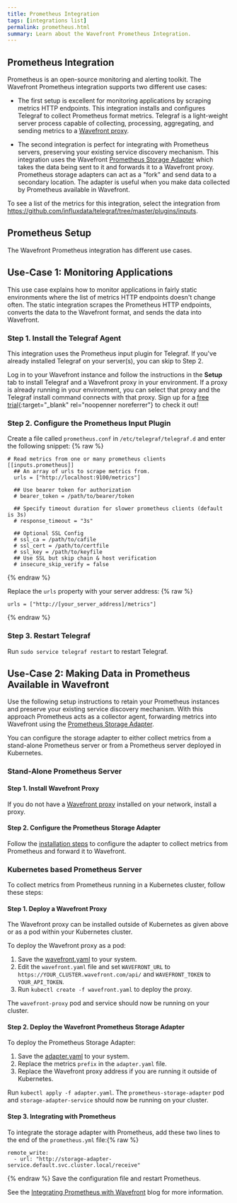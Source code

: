 ```yaml
---
title: Prometheus Integration
tags: [integrations list]
permalink: prometheus.html
summary: Learn about the Wavefront Prometheus Integration.
---
```

## Prometheus Integration

Prometheus is an open-source monitoring and alerting toolkit. The Wavefront Prometheus integration supports two different use cases:

* The first setup is excellent for monitoring applications by scraping metrics HTTP endpoints. This integration installs and configures Telegraf to collect Prometheus format metrics. Telegraf is a light-weight server process capable of collecting, processing, aggregating, and sending metrics to a [Wavefront proxy](https://docs.wavefront.com/proxies.html).

* The second integration is perfect for integrating with Prometheus servers, preserving your existing service discovery mechanism. This integration uses the Wavefront [Prometheus Storage Adapter](https://github.com/wavefrontHQ/prometheus-storage-adapter) which takes the data being sent to it and forwards it to a Wavefront proxy. Prometheus storage adapters can act as a "fork" and send data to a secondary location. The adapter is useful when you make data collected by Prometheus available in Wavefront.


To see a list of the metrics for this integration, select the integration from <https://github.com/influxdata/telegraf/tree/master/plugins/inputs>.
## Prometheus Setup



The Wavefront Prometheus integration has different use cases.

## Use-Case 1: Monitoring Applications
This use case explains how to monitor applications in fairly static environments where the list of metrics HTTP endpoints doesn't change often. The static integration scrapes the Prometheus HTTP endpoints, converts the data to the Wavefront format, and sends the data into Wavefront.

### Step 1. Install the Telegraf Agent

This integration uses the Prometheus input plugin for Telegraf. If you've already installed Telegraf on your server(s), you can skip to Step 2.

Log in to your Wavefront instance and follow the instructions in the **Setup** tab to install Telegraf and a Wavefront proxy in your environment. If a proxy is already running in your environment, you can select that proxy and the Telegraf install command connects with that proxy. Sign up for a [free trial](http://wavefront.com/sign-up/?utm_source=docs.vmware.com&utm_medium=referral&utm_campaign=docs-front-page){:target="_blank" rel="noopenner noreferrer"} to check it out!

### Step 2. Configure the Prometheus Input Plugin

Create a file called `prometheus.conf` in `/etc/telegraf/telegraf.d` and enter the following snippet:
{% raw %}
```
# Read metrics from one or many prometheus clients
[[inputs.prometheus]]
  ## An array of urls to scrape metrics from.
  urls = ["http://localhost:9100/metrics"]

  ## Use bearer token for authorization
  # bearer_token = /path/to/bearer/token

  ## Specify timeout duration for slower prometheus clients (default is 3s)
  # response_timeout = "3s"

  ## Optional SSL Config
  # ssl_ca = /path/to/cafile
  # ssl_cert = /path/to/certfile
  # ssl_key = /path/to/keyfile
  ## Use SSL but skip chain & host verification
  # insecure_skip_verify = false
```
{% endraw %}

Replace the `urls` property with your server address:
{% raw %}
```
urls = ["http://[your_server_address]/metrics"]
```
{% endraw %}

### Step 3. Restart Telegraf

Run `sudo service telegraf restart` to restart Telegraf.

## Use-Case 2: Making Data in Prometheus Available in Wavefront

Use the following setup instructions to retain your Prometheus instances and preserve your existing service discovery mechanism. With this approach Prometheus acts as a collector agent, forwarding metrics into Wavefront using the [Prometheus Storage Adapter](https://github.com/wavefrontHQ/prometheus-storage-adapter).

You can configure the storage adapter to either collect metrics from a stand-alone Prometheus server or from a Prometheus server deployed in Kubernetes.

### Stand-Alone Prometheus Server

#### Step 1. Install Wavefront Proxy
If you do not have a [Wavefront proxy](https://docs.wavefront.com/proxies.html) installed on your network, install a proxy.

#### Step 2. Configure the Prometheus Storage Adapter
Follow the [installation steps](https://github.com/wavefrontHQ/prometheus-storage-adapter#installation) to configure the adapter to collect metrics from Prometheus and forward it to Wavefront.

### Kubernetes based Prometheus Server
To collect metrics from Prometheus running in a Kubernetes cluster, follow these steps:

#### Step 1. Deploy a Wavefront Proxy
The Wavefront proxy can be installed outside of Kubernetes as given above or as a pod within your Kubernetes cluster.

To deploy the Wavefront proxy as a pod:
1. Save the [wavefront.yaml](https://raw.githubusercontent.com/wavefrontHQ/wavefront-kubernetes/master/wavefront-proxy/wavefront.yaml) to your system.
2. Edit the `wavefront.yaml` file and set `WAVEFRONT_URL` to `https://YOUR_CLUSTER.wavefront.com/api/` and `WAVEFRONT_TOKEN` to `YOUR_API_TOKEN`.
3. Run `kubectl create -f wavefront.yaml` to deploy the proxy.

The `wavefront-proxy` pod and service should now be running on your cluster.

#### Step 2. Deploy the Wavefront Prometheus Storage Adapter
To deploy the Prometheus Storage Adapter:

1. Save the [adapter.yaml](https://raw.githubusercontent.com/wavefrontHQ/prometheus-storage-adapter/master/deploy/kubernetes/adapter.yaml) to your system.
2. Replace the metrics `prefix` in the `adapter.yaml` file.
3. Replace the Wavefront proxy address if you are running it outside of Kubernetes.

Run `kubectl apply -f adapter.yaml`. The `prometheus-storage-adapter` pod and `storage-adapter-service` should now be running on your cluster.

#### Step 3. Integrating with Prometheus
To integrate the storage adapter with Prometheus, add these two lines to the end of the `prometheus.yml` file:{% raw %}
```
remote_write:
  - url: "http://storage-adapter-service.default.svc.cluster.local/receive"
```
{% endraw %}
Save the configuration file and restart Prometheus.

See the [Integrating Prometheus with Wavefront](https://www.wavefront.com/integrating-prometheus-with-wavefront) blog for more information.
